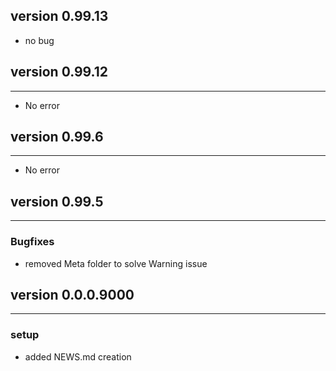 ## version 0.99.13

- no bug

## version 0.99.12

---

- No error

## version 0.99.6

---

- No error

## version 0.99.5

---


### Bugfixes

- removed Meta folder to solve Warning issue


## version 0.0.0.9000

---

### setup

- added NEWS.md creation

